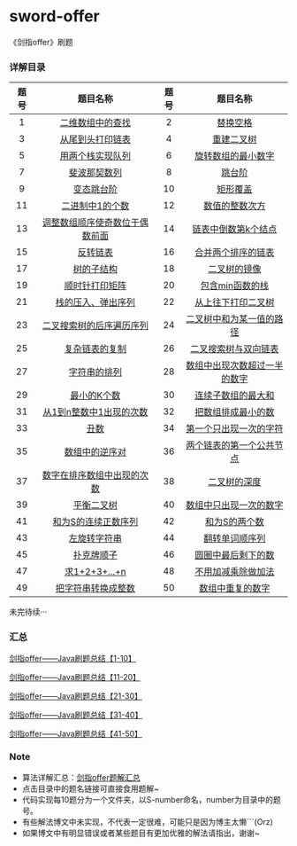 # sword-offer
《剑指offer》刷题

### 详解目录
题号  |  题目名称  |  题号  |  题目名称
:--------: | :--------: | :--------: | :--------: |
1  |  [二维数组中的查找](https://blog.csdn.net/qq_34842671/article/details/103732228/#s1)  |   2  |  [替换空格](https://blog.csdn.net/qq_34842671/article/details/103732228/#s2)
3  |  [从尾到头打印链表](https://blog.csdn.net/qq_34842671/article/details/103732228/#s3)  |  4  | [ 重建二叉树](https://blog.csdn.net/qq_34842671/article/details/103732228/#s4)
5  |  [用两个栈实现队列](https://blog.csdn.net/qq_34842671/article/details/103732228/#s5)  |  6  |  [旋转数组的最小数字](https://blog.csdn.net/qq_34842671/article/details/103732228/#s6)
7  |  [斐波那契数列](https://blog.csdn.net/qq_34842671/article/details/103732228/#s7)  |  8  |  [跳台阶](https://blog.csdn.net/qq_34842671/article/details/103732228/#s8)
9  |  [变态跳台阶](https://blog.csdn.net/qq_34842671/article/details/103732228/#s9)  |  10  |  [矩形覆盖](https://blog.csdn.net/qq_34842671/article/details/103732228/#s10)
11  |  [二进制中1的个数](https://blog.csdn.net/qq_34842671/article/details/103733427/#s11)   |  12  |  [数值的整数次方](https://blog.csdn.net/qq_34842671/article/details/103733427/#s12)
13  |  [调整数组顺序使奇数位于偶数前面](https://blog.csdn.net/qq_34842671/article/details/103733427/#s13)  |  14  |  [链表中倒数第k个结点](https://blog.csdn.net/qq_34842671/article/details/103733427/#s14)
15  |  [反转链表](https://blog.csdn.net/qq_34842671/article/details/103733427/#s15)  |  16  |  [合并两个排序的链表](https://blog.csdn.net/qq_34842671/article/details/103733427/#s16)
17  |  [树的子结构](https://blog.csdn.net/qq_34842671/article/details/103733427/#s17)  |  18  |  [二叉树的镜像](https://blog.csdn.net/qq_34842671/article/details/103733427/#s18)
19  |  [顺时针打印矩阵](https://blog.csdn.net/qq_34842671/article/details/103733427/#s19)  |  20  |  [包含min函数的栈](https://blog.csdn.net/qq_34842671/article/details/103733427/#s20)
21  |  [栈的压入、弹出序列](https://blog.csdn.net/qq_34842671/article/details/103744123/#s21)  |  22  |  [从上往下打印二叉树](https://blog.csdn.net/qq_34842671/article/details/103744123/#s22) 
23  |  [二叉搜索树的后序遍历序列](https://blog.csdn.net/qq_34842671/article/details/103744123/#s23)  |  24  |  [二叉树中和为某一值的路径](https://blog.csdn.net/qq_34842671/article/details/103744123/#s24) 
25  |  [复杂链表的复制](https://blog.csdn.net/qq_34842671/article/details/103744123/#s25)  |  26  |  [二叉搜索树与双向链表](https://blog.csdn.net/qq_34842671/article/details/103744123/#s26) 
27  |  [字符串的排列](https://blog.csdn.net/qq_34842671/article/details/103744123/#s27)  |  28  |  [数组中出现次数超过一半的数字](https://blog.csdn.net/qq_34842671/article/details/103744123/#s28) 
29  |  [最小的K个数](https://blog.csdn.net/qq_34842671/article/details/103744123/#s29)  |  30  |  [连续子数组的最大和](https://blog.csdn.net/qq_34842671/article/details/103744123/#s30) 
31  |  [从1到n整数中1出现的次数](https://blog.csdn.net/qq_34842671/article/details/103812113/#s31)   |  32  |  [把数组排成最小的数](https://blog.csdn.net/qq_34842671/article/details/103812113/#s32) 
33  |  [丑数](https://blog.csdn.net/qq_34842671/article/details/103812113/#s33)   |  34  |  [第一个只出现一次的字符](https://blog.csdn.net/qq_34842671/article/details/103812113/#s34) 
35  |  [数组中的逆序对](https://blog.csdn.net/qq_34842671/article/details/103812113/#s35)   |  36  |  [两个链表的第一个公共节点](https://blog.csdn.net/qq_34842671/article/details/103812113/#s36) 
37  |  [数字在排序数组中出现的次数](https://blog.csdn.net/qq_34842671/article/details/103812113/#s37)  |  38  |  [二叉树的深度](https://blog.csdn.net/qq_34842671/article/details/103812113/#s38) 
39  |  [平衡二叉树](https://blog.csdn.net/qq_34842671/article/details/103812113/#s39)  |  40  |  [数组中只出现一次的数字](https://blog.csdn.net/qq_34842671/article/details/103812113/#s40) 
41  |  [和为S的连续正数序列](https://blog.csdn.net/qq_34842671/article/details/103922131/#s41)  |  42  |  [和为S的两个数](https://blog.csdn.net/qq_34842671/article/details/103922131/#s42) 
43  |  [左旋转字符串](https://blog.csdn.net/qq_34842671/article/details/103922131/#s43)  |  44  |  [翻转单词顺序列](https://blog.csdn.net/qq_34842671/article/details/103922131/#s44) 
45  |  [扑克牌顺子](https://blog.csdn.net/qq_34842671/article/details/103922131/#s45)  |  46  |  [圆圈中最后剩下的数](https://blog.csdn.net/qq_34842671/article/details/103922131/#s46) 
47  |  [求1+2+3+...+n](https://blog.csdn.net/qq_34842671/article/details/103922131/#s47)  |  48  |  [不用加减乘除做加法](https://blog.csdn.net/qq_34842671/article/details/103922131/#s48) 
49  |  [把字符串转换成整数](https://blog.csdn.net/qq_34842671/article/details/103922131/#s49)  |  50  |  [数组中重复的数字](https://blog.csdn.net/qq_34842671/article/details/103922131/#s50) 

未完待续···

### 汇总
[剑指offer——Java刷题总结【1-10】](https://blog.csdn.net/qq_34842671/article/details/103732228)

[剑指offer——Java刷题总结【11-20】](https://blog.csdn.net/qq_34842671/article/details/103733427)

[剑指offer——Java刷题总结【21-30】](https://blog.csdn.net/qq_34842671/article/details/103744123)

[剑指offer——Java刷题总结【31-40】](https://blog.csdn.net/qq_34842671/article/details/103812113)

[剑指offer——Java刷题总结【41-50】](https://blog.csdn.net/qq_34842671/article/details/103922131)

### Note
 - 算法详解汇总：[剑指offer题解汇总](https://blog.csdn.net/qq_34842671/article/details/103732870) 
 - 点击目录中的题名链接可直接食用题解~
 - 代码实现每10题分为一个文件夹，以S-number命名，number为目录中的题号。
 - 有些解法博文中未实现，不代表一定很难，可能只是因为博主太懒```(Orz)
 - 如果博文中有明显错误或者某些题目有更加优雅的解法请指出，谢谢~
